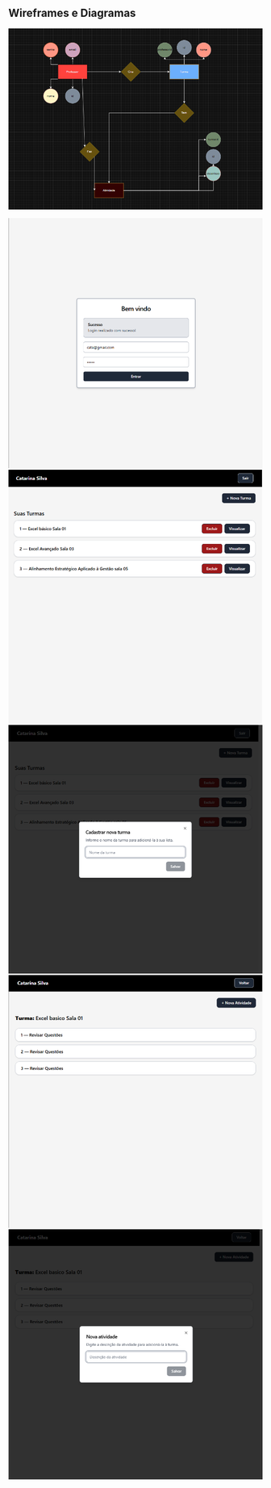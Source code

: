 ## Wireframes e Diagramas

![MerDER](./wireframes/der.png)

![](./wireframes/Captura%20de%20tela%202025-10-22%20170334.png)
![](./wireframes/Captura%20de%20tela%202025-10-22%20170344.png)
![](./wireframes/Captura%20de%20tela%202025-10-22%20170353.png)
![](./wireframes/Captura%20de%20tela%202025-10-22%20170404.png)
![](./wireframes/Captura%20de%20tela%202025-10-22%20170419.png)